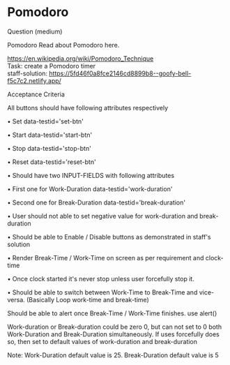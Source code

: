 # Pomodoro

Question (medium)

Pomodoro
Read about Pomodoro here.


https://en.wikipedia.org/wiki/Pomodoro_Technique <br>
Task: create a Pomodoro timer <br>
staff-solution: https://5fd46f0a8fce2146cd8899b8--goofy-bell-f5c7c2.netlify.app/

Acceptance Criteria


All buttons should have following attributes respectively

• Set data-testid='set-btn'

• Start data-testid='start-btn'

• Stop data-testid='stop-btn'

• Reset data-testid='reset-btn'



• Should have two INPUT-FIELDS with following attributes

• First one for Work-Duration data-testid='work-duration'

• Second one for Break-Duration data-testid='break-duration'



• User should not able to set negative value for work-duration and break-duration

• Should be able to Enable / Disable buttons as demonstrated in staff's solution

• Render Break-Time / Work-Time on screen as per requirement and clock-time

• Once clock started it's never stop unless user forcefully stop it.

• Should be able to switch between Work-Time to Break-Time and vice-versa. (Basically Loop work-time and break-time)

Should be able to alert once Break-Time / Work-Time finishes. use alert()

Work-duration or Break-duration could be zero 0, but can not set to 0 both Work-Duration and Break-Duration simultaneously. If uses forcefully does so, then set to default values of work-duration and break-duration

Note: Work-Duration default value is 25. Break-Duration default value is 5
